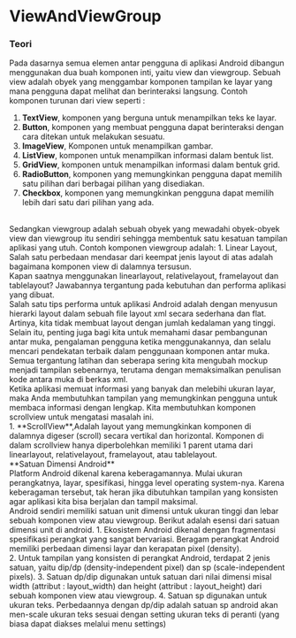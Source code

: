 # ViewAndViewGroup
### Teori
Pada dasarnya semua elemen antar pengguna di aplikasi Android dibangun menggunakan dua buah komponen inti, yaitu view dan viewgroup.
Sebuah view adalah obyek yang menggambar komponen tampilan ke layar yang mana pengguna dapat melihat dan berinteraksi langsung. Contoh komponen turunan dari view seperti :
1.  **TextView**, komponen yang berguna untuk menampilkan teks ke layar.
2. 	**Button**, komponen yang membuat pengguna dapat berinteraksi dengan cara ditekan untuk melakukan sesuatu.
3.  **ImageView**, Komponen untuk menampilkan gambar.
4.  **ListView**, komponen untuk menampilkan informasi dalam bentuk list.
5.	**GridView**, komponen untuk menampilkan informasi dalam bentuk grid.
6. 	**RadioButton**, komponen yang memungkinkan pengguna dapat memilih satu pilihan dari berbagai pilihan yang disediakan.
7.	**Checkbox**, komponen yang memungkinkan pengguna dapat memilih lebih dari satu dari pilihan yang ada.
<br>
Sedangkan viewgroup adalah sebuah obyek yang mewadahi obyek-obyek view dan viewgroup itu sendiri sehingga membentuk satu kesatuan tampilan aplikasi yang utuh. Contoh komponen viewgroup adalah:
1.  Linear Layout,
<br>
Salah satu perbedaan mendasar dari keempat jenis layout di atas adalah bagaimana komponen view di dalamnya tersusun. <br>
Kapan saatnya menggunakan linearlayout, relativelayout, framelayout dan tablelayout? Jawabannya tergantung pada kebutuhan dan performa aplikasi yang dibuat. <br>
Salah satu tips performa untuk aplikasi Android adalah dengan menyusun hierarki layout dalam sebuah file layout xml secara sederhana dan flat. Artinya, kita tidak membuat layout dengan jumlah kedalaman yang tinggi. Selain itu, penting juga bagi kita untuk memahami dasar pembangunan antar muka, pengalaman pengguna ketika menggunakannya, dan selalu mencari pendekatan terbaik dalam penggunaan komponen antar muka. <br>
Semua tergantung latihan dan seberapa sering kita mengubah mockup menjadi tampilan sebenarnya, terutama dengan memaksimalkan penulisan kode antara muka di berkas xml. 
<br>
Ketika aplikasi memuat informasi yang banyak dan melebihi ukuran layar, maka Anda membutuhkan tampilan yang memungkinkan pengguna untuk membaca informasi dengan lengkap. Kita membutuhkan komponen scrollview untuk mengatasi masalah ini.
<br>
1.  **ScrollView**,Adalah layout yang memungkinkan komponen di dalamnya digeser (scroll) secara vertikal dan horizontal. Komponen di dalam scrollview hanya diperbolehkan memiliki 1 parent utama dari linearlayout, relativelayout, framelayout, atau tablelayout.
<br>
**Satuan Dimensi Android**
<br>
Platform Android dikenal karena keberagamannya. Mulai ukuran perangkatnya, layar, spesifikasi, hingga level operating system-nya. Karena keberagaman tersebut, tak heran jika dibutuhkan tampilan yang konsisten agar aplikasi kita bisa berjalan dan tampil maksimal. <br>
Android sendiri memiliki satuan unit dimensi untuk ukuran tinggi dan lebar sebuah komponen view atau viewgroup. Berikut adalah esensi dari satuan dimensi unit di android. 
1.	Ekosistem Android dikenal dengan fragmentasi spesifikasi perangkat yang sangat bervariasi. Beragam perangkat Android memiliki perbedaan dimensi layar dan kerapatan pixel (density). <br>
2.	Untuk tampilan yang konsisten di perangkat Android, terdapat 2 jenis satuan, yaitu dip/dp (density-independent pixel) dan sp (scale-independent pixels). 
3.	Satuan dp/dip digunakan untuk satuan dari nilai dimensi misal width (attribut : layout_width) dan height (attribut : layout_height) dari sebuah komponen view atau viewgroup.
4.	Satuan sp digunakan untuk ukuran teks. Perbedaannya dengan dp/dip adalah satuan sp android akan men-scale ukuran teks sesuai dengan setting ukuran teks di peranti (yang biasa dapat diakses melalui menu settings)
<br>






